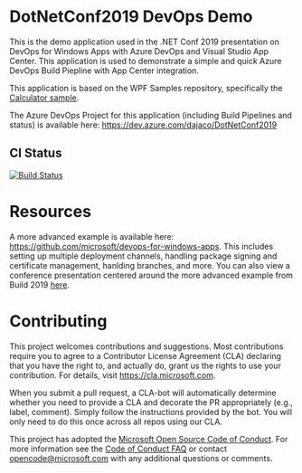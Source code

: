 # DotNetConf2019 DevOps Demo
This is the demo application used in the .NET Conf 2019 presentation on DevOps for Windows Apps with Azure DevOps and Visual Studio App Center. This application is used to demonstrate a simple and quick Azure DevOps Build Piepline with App Center integration.

This application is based on the WPF Samples repository, specifically the [Calculator sample](https://github.com/microsoft/WPF-Samples/tree/master/Sample%20Applications/CalculatorDemo).

The Azure DevOps Project for this application (including Build Pipelines and status) is available here: https://dev.azure.com/dajaco/DotNetConf2019

## CI Status
[![Build Status](https://dev.azure.com/Ajsamdevops/Test_Devops/_apis/build/status/ajaysam45.DotNetConf2019?branchName=master)](https://dev.azure.com/Ajsamdevops/Test_Devops/_build/latest?definitionId=1&branchName=master)

# Resources
A more advanced example is available here: https://github.com/microsoft/devops-for-windows-apps. This includes setting up multiple deployment channels, handling package signing and certificate management, hanlding branches, and more. You can also view a conference presentation centered around the more advanced example from Build 2019 [here](https://www.youtube.com/watch?v=vc2edJW34Ps
).

# Contributing

This project welcomes contributions and suggestions.  Most contributions require you to agree to a
Contributor License Agreement (CLA) declaring that you have the right to, and actually do, grant us
the rights to use your contribution. For details, visit https://cla.microsoft.com.

When you submit a pull request, a CLA-bot will automatically determine whether you need to provide
a CLA and decorate the PR appropriately (e.g., label, comment). Simply follow the instructions
provided by the bot. You will only need to do this once across all repos using our CLA.

This project has adopted the [Microsoft Open Source Code of Conduct](https://opensource.microsoft.com/codeofconduct/).
For more information see the [Code of Conduct FAQ](https://opensource.microsoft.com/codeofconduct/faq/) or
contact [opencode@microsoft.com](mailto:opencode@microsoft.com) with any additional questions or comments.
